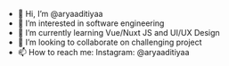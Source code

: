 - 👋 Hi, I’m @aryaaditiyaa
- 👀 I’m interested in software engineering
- 🌱 I’m currently learning Vue/Nuxt JS and UI/UX Design
- 💞️ I’m looking to collaborate on challenging project
- 📫 How to reach me: Instagram: @aryaaditiyaa

<!---
aryaaditiyaa/aryaaditiyaa is a ✨ special ✨ repository because its `README.md` (this file) appears on your GitHub profile.
You can click the Preview link to take a look at your changes.
--->
